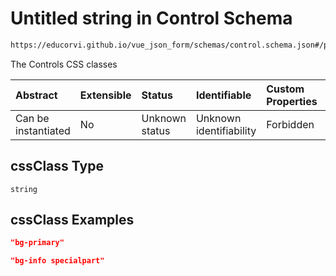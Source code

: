 # Untitled string in Control Schema

```txt
https://educorvi.github.io/vue_json_form/schemas/control.schema.json#/properties/options/properties/cssClass
```

The Controls CSS classes

| Abstract            | Extensible | Status         | Identifiable            | Custom Properties | Additional Properties | Access Restrictions | Defined In                                                                    |
| :------------------ | :--------- | :------------- | :---------------------- | :---------------- | :-------------------- | :------------------ | :---------------------------------------------------------------------------- |
| Can be instantiated | No         | Unknown status | Unknown identifiability | Forbidden         | Allowed               | none                | [control.schema.json*](../schemas/control.schema.json "open original schema") |

## cssClass Type

`string`

## cssClass Examples

```json
"bg-primary"
```

```json
"bg-info specialpart"
```

